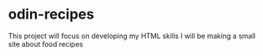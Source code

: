 # odin-recipes
This project will focus on developing my HTML skills
I will be making a small site about food recipes